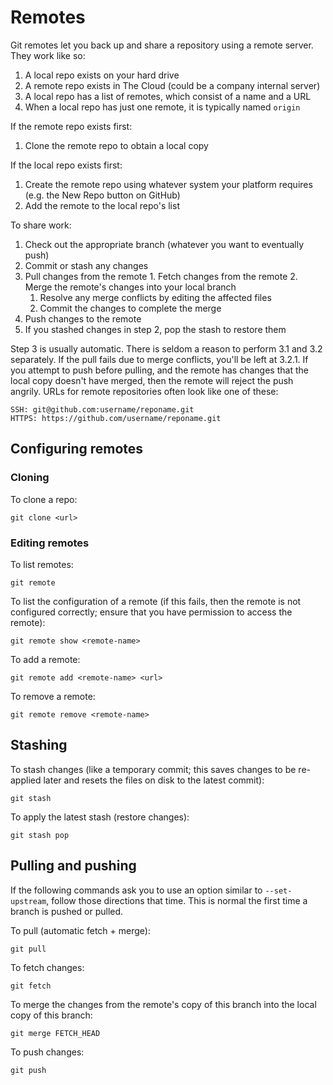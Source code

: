 # Remotes

Git remotes let you back up and share a repository using a remote server. They work like so:

  1. A local repo exists on your hard drive
  2. A remote repo exists in The Cloud (could be a company internal server)
  3. A local repo has a list of remotes, which consist of a name and a URL
  4. When a local repo has just one remote, it is typically named `origin`

If the remote repo exists first:

  1. Clone the remote repo to obtain a local copy

If the local repo exists first:

  1. Create the remote repo using whatever system your platform requires (e.g. the New Repo button on GitHub)
  2. Add the remote to the local repo's list

To share work:
  1. Check out the appropriate branch (whatever you want to eventually push)
  2. Commit or stash any changes
  3. Pull changes from the remote
    1. Fetch changes from the remote
    2. Merge the remote's changes into your local branch
      1. Resolve any merge conflicts by editing the affected files
      2. Commit the changes to complete the merge
  4. Push changes to the remote
  5. If you stashed changes in step 2, pop the stash to restore them

Step 3 is usually automatic. There is seldom a reason to perform 3.1 and 3.2 separately. If the pull fails due to merge conflicts, you'll be left at 3.2.1. If you attempt to push before pulling, and the remote has changes that the local copy doesn't have merged, then the remote will reject the push angrily. URLs for remote repositories often look like one of these:

    SSH: git@github.com:username/reponame.git
    HTTPS: https://github.com/username/reponame.git

## Configuring remotes

### Cloning

To clone a repo:

    git clone <url>

### Editing remotes

To list remotes:

    git remote

To list the configuration of a remote (if this fails, then the remote is not configured correctly; ensure that you have permission to access the remote):

    git remote show <remote-name>

To add a remote:

    git remote add <remote-name> <url>

To remove a remote:

    git remote remove <remote-name>

## Stashing

To stash changes (like a temporary commit; this saves changes to be re-applied later and resets the files on disk to the latest commit):

    git stash

To apply the latest stash (restore changes):

    git stash pop

## Pulling and pushing

If the following commands ask you to use an option similar to `--set-upstream`, follow those directions that time. This is normal the first time a branch is pushed or pulled.

To pull (automatic fetch + merge):

    git pull

To fetch changes:

    git fetch

To merge the changes from the remote's copy of this branch into the local copy of this branch:

    git merge FETCH_HEAD

To push changes:

    git push

